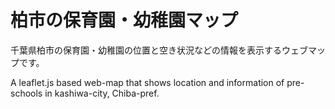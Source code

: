 # 柏市の保育園・幼稚園マップ

千葉県柏市の保育園・幼稚園の位置と空き状況などの情報を表示するウェブマップです。

A leaflet.js based web-map that shows location and information of pre-schools in kashiwa-city, Chiba-pref.
